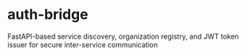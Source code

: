 # auth-bridge
FastAPI-based service discovery, organization registry, and JWT token issuer for secure inter-service communication
